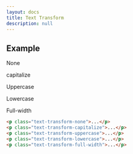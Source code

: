 ```yaml
---
layout: docs
title: Text Transform
description: null
---
```


## Example

<p class="text-transform-none">None</p>
<p class="text-transform-capitalize">capitalize</p>
<p class="text-transform-uppercase">Uppercase</p>
<p class="text-transform-lowercase">Lowercase</p>
<p class="text-transform-full-width">Full-width</p>

```html
<p class="text-transform-none">...</p>
<p class="text-transform-capitalize">...</p>
<p class="text-transform-uppercase">...</p>
<p class="text-transform-lowercase">...</p>
<p class="text-transform-full-width">...</p>
```
